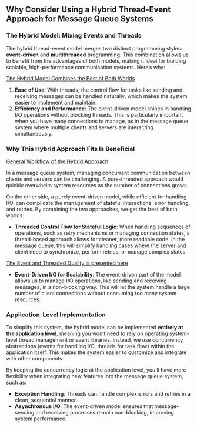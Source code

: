 ## Why Consider Using a Hybrid Thread-Event Approach for Message Queue Systems

### The Hybrid Model: Mixing Events and Threads

The hybrid thread-event model merges two distinct programming styles: **event-driven** and **multithreaded** programming. This combination allows us to benefit from the advantages of both models, making it ideal for building scalable, high-performance communication systems. Here’s why:

[The Hybrid Model Combines the Best of Both Worlds](./multi_vs_ev.png)

1. **Ease of Use**: With threads, the control flow for tasks like sending and receiving messages can be handled naturally, which makes the system easier to implement and maintain.
2. **Efficiency and Performance**: The event-driven model shines in handling I/O operations without blocking threads. This is particularly important when you have many connections to manage, as in the message queue system where multiple clients and servers are interacting simultaneously.




### Why This Hybrid Approach Fits Is Beneficial

[General Workflow of the Hybrid Approach](./workflow.png)

In a message queue system, managing concurrent communication between clients and servers can be challenging. A pure-threaded approach would quickly overwhelm system resources as the number of connections grows. 

On the other side, a purely event-driven model, while efficient for handling I/O, can complicate the management of stateful interactions, error handling, and retries. By combining the two approaches, we get the best of both worlds:

- **Threaded Control Flow for Stateful Logic**: When handling sequences of operations, such as retry mechanisms or managing connection states, a thread-based approach allows for cleaner, more readable code. In the message queue, this will simplify handling cases where the server and client need to synchronize, perform retries, or manage complex states.

[The Event and Threaded Duality is presented here](./comparison.png)
  
- **Event-Driven I/O for Scalability**: The event-driven part of the model allows us to manage I/O operations, like sending and receiving messages, in a non-blocking way. This will let the system handle a large number of client connections without consuming too many system resources.

### Application-Level Implementation

To simplify this system, the hybrid model can be implemented **entirely at the application level**, meaning you won’t need to rely on operating system-level thread management or event libraries. Instead, we use concurrency abstractions (events for handling I/O, threads for task flow) within the application itself. This makes the system easier to customize and integrate with other components.

By keeping the concurrency logic at the application level, you’ll have more flexibility when integrating new features into the message queue system, such as:

- **Exception Handling**: Threads can handle complex errors and retries in a clean, sequential manner.
- **Asynchronous I/O**: The event-driven model ensures that message-sending and receiving processes remain non-blocking, improving system performance.


